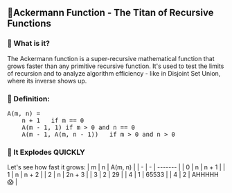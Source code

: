 ## 👹Ackermann Function - The Titan of Recursive Functions
### 🧠 What is it?
The Ackermann function is a super-recursive mathematical function that grows faster than any primitive recursive function. It's used to test the limits of recursion and to analyze algorithm efficiency - like in Disjoint Set Union, where its inverse shows up.

### 🧮 Definition: 
<pre>
A(m, n) = 
    n + 1   if m == 0
    A(m - 1, 1) if m > 0 and n == 0
    A(m - 1, A(m, n - 1))   if m > 0 and n > 0
</pre>

### 🤯 It Explodes QUICKLY
Let's see how fast it grows:
| m | n | A(m, n) |
| - | - | ------- |
| 0 | n | n + 1 |
| 1 | n | n + 2 |
| 2 | n | 2n + 3 |
| 3 | 2 | 29 |
| 4 | 1 | 65533 |
| 4 | 2 | AHHHHH 😱 |